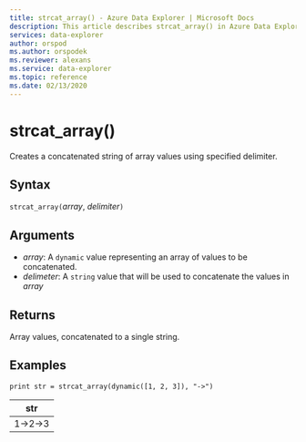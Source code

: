 ```yaml
---
title: strcat_array() - Azure Data Explorer | Microsoft Docs
description: This article describes strcat_array() in Azure Data Explorer.
services: data-explorer
author: orspod
ms.author: orspodek
ms.reviewer: alexans
ms.service: data-explorer
ms.topic: reference
ms.date: 02/13/2020
---
```

# strcat_array()

Creates a concatenated string of array values using specified delimiter.
    
## Syntax

`strcat_array(`*array*, *delimiter*`)`

## Arguments

* *array*: A `dynamic` value representing an array of values to be concatenated.
* *delimeter*: A `string` value that will be used to concatenate the values in *array*

## Returns

Array values, concatenated to a single string.

## Examples
  
```apl
print str = strcat_array(dynamic([1, 2, 3]), "->")
```

|str|
|---|
|1->2->3|